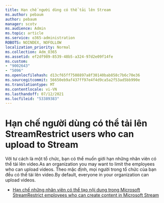 ```yaml
---
title: Hạn chế người dùng có thể tải lên Stream
ms.author: pebaum
author: pebaum
manager: scotv
ms.audience: Admin
ms.topic: article
ms.service: o365-administration
ROBOTS: NOINDEX, NOFOLLOW
localization_priority: Normal
ms.collection: Adm_O365
ms.assetid: ef2df989-8539-48b5-a324-97d2e09f14fe
ms.custom:
- "9002643"
- "5096"
ms.openlocfilehash: d13cf65ff7508897a8f30140bab858c7b6c70e36
ms.sourcegitcommit: 56650eb9af437ff97e4f4d9ca5a2f53ad5bb990e
ms.translationtype: MT
ms.contentlocale: vi-VN
ms.lasthandoff: 07/12/2021
ms.locfileid: "53389383"
---
```

# <a name="restrict-users-who-can-upload-to-stream"></a><span data-ttu-id="2b0a2-102">Hạn chế người dùng có thể tải lên Stream</span><span class="sxs-lookup"><span data-stu-id="2b0a2-102">Restrict users who can upload to Stream</span></span>

<span data-ttu-id="2b0a2-103">Với tư cách là một tổ chức, bạn có thể muốn giới hạn những nhân viên có thể tải lên video.</span><span class="sxs-lookup"><span data-stu-id="2b0a2-103">As an organization you may want to limit the employees who can upload videos.</span></span> <span data-ttu-id="2b0a2-104">Theo mặc định, mọi người trong tổ chức của bạn đều có thể tải lên video.</span><span class="sxs-lookup"><span data-stu-id="2b0a2-104">By default, everyone in your organization can upload videos.</span></span>

- [<span data-ttu-id="2b0a2-105">Hạn chế những nhân viên có thể tạo nội dung trong Microsoft Stream</span><span class="sxs-lookup"><span data-stu-id="2b0a2-105">Restrict employees who can create content in Microsoft Stream</span></span>](/stream/restrict-uploaders)

